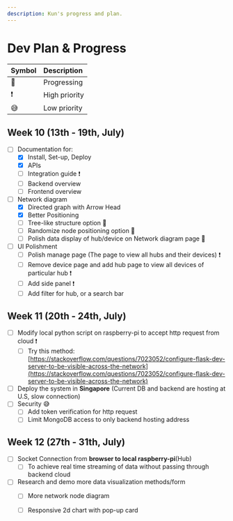 ```yaml
---
description: Kun's progress and plan.
---
```


# Dev Plan & Progress

| Symbol | Description |
| :--- | :--- |
| 🍳  | Progressing |
| ❗  | High priority |
| 😅 | Low priority |

## Week 10 \(13th - 19th, July\)

* [ ] Documentation for:
  * [x] Install, Set-up, Deploy
  * [x] APIs 
  * [ ] Integration guide ❗
  * [ ] Backend overview
  * [ ] Frontend overview
* [ ] Network diagram 
  * [x] Directed graph with Arrow Head
  * [x] Better Positioning 
  * [ ] Tree-like structure option 🍳
  * [ ] Randomize node positioning option 🍳
  * [ ] Polish data display of hub/device on Network diagram page 🍳
* [ ] UI Polishment
  * [ ] Polish manage page \(The page to view all hubs and their devices\) ❗
  * [ ] Remove device page and add hub page to view all devices of particular hub ❗
  * [ ] Add side panel ❗
  * [ ] Add filter for hub, or a search bar

## Week 11 \(20th - 24th, July\)

* [ ] Modify local python script on raspberry-pi to accept http request from cloud ❗
  * [ ] Try this method: [https://stackoverflow.com/questions/7023052/configure-flask-dev-server-to-be-visible-across-the-network](https://stackoverflow.com/questions/7023052/configure-flask-dev-server-to-be-visible-across-the-network)
* [ ] Deploy the system in **Singapore** \(Current DB and backend are hosting at U.S, slow connection\)
* [ ] Security 😅
  * [ ] Add token verification for http request
  * [ ] Limit MongoDB access to only backend hosting address

## Week 12 \(27th - 31th, July\)

* [ ] Socket Connection from **browser to local raspberry-pi**\(Hub\)
  * [ ] To achieve real time streaming of data without passing through backend cloud
* [ ] Research and demo more data visualization methods/form
  * [ ] More network node diagram
  * [ ] Responsive 2d chart with pop-up card





